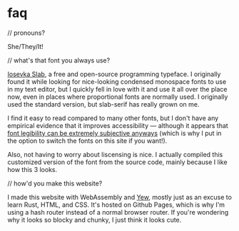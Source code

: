 # faq

// pronouns?

She/They/It!

// what's that font you always use?

[Iosevka Slab](https://github.com/be5invis/Iosevka), a free and open-source programming typeface. I originally found it while looking for nice-looking condensed monospace fonts to use in my text editor, but I quickly fell in love with it and use it all over the place now, even in places where proportional fonts are normally used. I originally used the standard version, but slab-serif has really grown on me.

I find it easy to read compared to many other fonts, but I don't have any empirical evidence that it improves accessibility — although it appears that [font legibility can be extremely subjective anyways](https://www.sciencedirect.com/science/article/pii/S0042698919301087#s0180) (which is why I put in the option to switch the fonts on this site if you want!).

Also, not having to worry about liscensing is nice. I actually compiled this customized version of the font from the source code, mainly because I like how this 3 looks.

// how'd you make this website?

I made this website with WebAssembly and [Yew](https://yew.rs/), mostly just as an excuse to learn Rust, HTML, and CSS. It's hosted on Github Pages, which is why I'm using a hash
router instead of a normal browser router. If you're wondering why it looks so blocky and chunky, I just think it looks cute.
